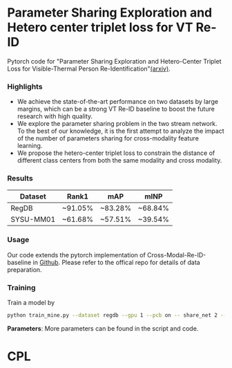 # Parameter Sharing Exploration and Hetero center triplet loss for VT Re-ID
Pytorch code for "Parameter Sharing Exploration and Hetero-Center Triplet Loss for Visible-Thermal Person Re-Identification"[(arxiv)](https://arxiv.org/abs/2008.06223).

### Highlights
- We achieve the state-of-the-art performance on two datasets by large margins, which can be a strong VT Re-ID baseline to boost the future research with high quality.
- We explore the parameter sharing problem in the two stream network. To the best of our knowledge, it is the first attempt to analyze the impact of the number of parameters sharing for cross-modality feature learning.
- We propose the hetero-center triplet loss to constrain the distance of different class centers from both the same modality and cross modality.

### Results
Dataset | Rank1  | mAP | mINP
 ---- | ----- | ------  | -----
 RegDB | ~91.05% | ~83.28%  | ~68.84%
 SYSU-MM01  | ~61.68% | ~57.51% | ~39.54%
 

### Usage
Our code extends the pytorch implementation of Cross-Modal-Re-ID-baseline in [Github](https://github.com/mangye16/Cross-Modal-Re-ID-baseline). Please refer to the offical repo for details of data preparation.

### Training
Train a model by
```bash
python train_mine.py --dataset regdb --gpu 1 --pcb on -- share_net 2 --w_center 2
```
**Parameters**: More parameters can be found in the script and code.

# CPL
